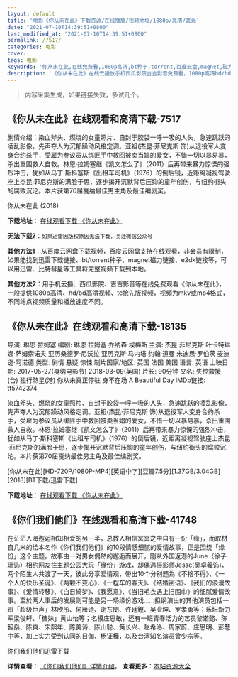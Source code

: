```yaml
---
layout: default
title: '电影《你从未在此》下载资源/在线播放/视频地址/1080p/高清/蓝光'
date: "2021-07-10T14:39:51+0800"
last_modified_at: "2021-07-10T14:39:51+0800"
permalink: /7517/
categories: 电影
cover:
tags: 电影
keywords: '你从未在此,在线免费看,1080p高清,bt种子,torrent,百度云盘,magnet,磁力链,迅雷下载资源'
description: '《你从未在此》在线云播放手机西瓜影院吉吉影音免费看，1080p高清bd/hd未删减完整版和tc抢先枪版，mkv/mp4格式，附带bt/torrent种子、magnet/磁力链、百度云盘、网盘资源迅雷下载链接'
---
```


>内容采集生成，如果链接失效，多试几个。


## 《你从未在此》在线观看和高清下载-7517

剧情介绍：染血斧头、燃烧的女童照片、自封于胶袋一呼一吸的人头，急速跳跃的凌乱影像，先声夺人为沉郁躁动风格定调。亚祖(杰昆·菲尼克斯 饰)从退役军人变身合约杀手，受雇为参议员从绑匪手中救回被卖当娼的爱女，不惜一切以暴易暴，杀出重围救人自救。林恩·拉姆塞继《凯文怎么了》（2011）后再带来暴力惊慄的强烈冲击，犹如从马丁·斯科塞斯《出租车司机》（1976）的倒后镜，近距离凝视驾驶座上杰昆·菲尼克斯的满脸于思，逐步揭开沉默背后压抑的童年创伤，与纽约街头的腐败沉沦。本片获第70届戛纳最佳男主角及最佳编剧奖。


你从未在此 (2018)

**下载地址**： [在线观看下载 《你从未在此》](https://www.btbtdy.me/btdy/dy12691.html) 


**无法下载?**：`如果迅雷因版权原因无法下载，关注微信公众号 `

**其他方法1**：从百度云网盘下载视频，百度云网盘支持在线观看，非会员有限制，如果能找到迅雷下载链接、bt/torrent种子、magnet磁力链接、e2dk链接等，可以用迅雷、比特彗星等工具将完整视频下载到本地。

**其他方法2**：用手机云播、西瓜影院、吉吉影音等在线免费观看《你从未在此》，一般提供1080p高清、hd/bd高清视频、tc抢先版视频，视频为mkv或mp4格式，不同站点视频质量和播放速度不同。


## 《你从未在此》在线观看和高清下载-18135

导演: 琳恩·拉姆塞 编剧: 琳恩·拉姆塞 乔纳森·埃梅斯 主演: 杰昆·菲尼克斯 叶卡特琳娜·萨姆索诺夫 亚历桑德罗·尼沃拉 亚历克斯·马内塔 约翰·道曼 朱迪思·罗伯茨 麦迪逊·阿诺德 类型: 剧情 悬疑 惊悚 制片国家/地区: 英国 法国 美国 语言: 英语 上映日期: 2017-05-27(戛纳电影节) 2018-03-09(英国) 片长: 90分钟 又名: 失控救援(台) 独行煞星(港) 你从未真正停驻 身不在场 A Beautiful Day IMDb链接: tt5742374

染血斧头、燃烧的女童照片、自封于胶袋一呼一吸的人头，急速跳跃的凌乱影像，先声夺人为沉郁躁动风格定调。亚祖(杰昆·菲尼克斯 饰)从退役军人变身合约杀手，受雇为参议员从绑匪手中救回被卖当娼的爱女，不惜一切以暴易暴，杀出重围救人自救。林恩·拉姆塞继《凯文怎么了》（2011）后再带来暴力惊慄的强烈冲击，犹如从马丁·斯科塞斯《出租车司机》（1976）的倒后镜，近距离凝视驾驶座上杰昆·菲尼克斯的满脸于思，逐步揭开沉默背后压抑的童年创伤，与纽约街头的腐败沉沦。本片获第70届戛纳最佳男主角及最佳编剧奖。


[你从未在此][HD-720P/1080P-MP4][英语中字][豆瓣7.5分][1.37GB/3.04GB][2018][BT下载/迅雷下载]

**下载地址**： [在线观看下载 《你从未在此》](https://www.btdx8.com/torrent/ncwzc_2018.html) 


## 《你们我们他们》在线观看和高清下载-41748

在茫茫人海邂逅相知相爱的另一半，总教人相信冥冥之中自有一份「缘」，而取材自几米的绘本名作《你们我们他们》的10段情感细腻的爱情故事，正是围绕「缘份」这个主题。故事由一对男女偶然的邂逅而展开，刚从外国返港的June（徐子珊饰）相约网友往主题公园大玩「缘份」游戏，却偶遇摄影师Jesse(吴卓羲饰)，两个陌生人共渡了一天，彼此分享爱情观，带出10个分别题為《不捨不得》、《一个人的快乐圣诞》、《两颗不变心》、《一程车的春天》、《结婚密语》、《我们的浪漫故事》、《爱情转移》、《白日綺梦》、《我愿意》、《当旧毛衣遇上旧围巾》的细腻爱情故事。至於两人事后的发展则可能是另一场缘份游戏&hellip;…担纲演出的其他演员包括一班「超级巨声」林欣彤、何雁诗、谢东閔、许廷鏗、吴业坤、罗孝勇等；乐坛新力军梁俊轩、「糖妹」黄山怡等；名模庄思敏，还有一班青春活力的艺员黎诺懿、陈智燊、陈爽、宋熙年、陈美诗、陈山聪、黄长兴、赵希洛、周家蔚、庄思明、彭慧中等，加上实力受到认同的日伽、杨证樺，以及台湾知名演员曾少宗等。


你们我们他们迅雷下载

**详情查看**： [《你们我们他们》详情介绍](/movie/41748/)， **查看更多**：[本站资源大全](/movie/t/all/)

